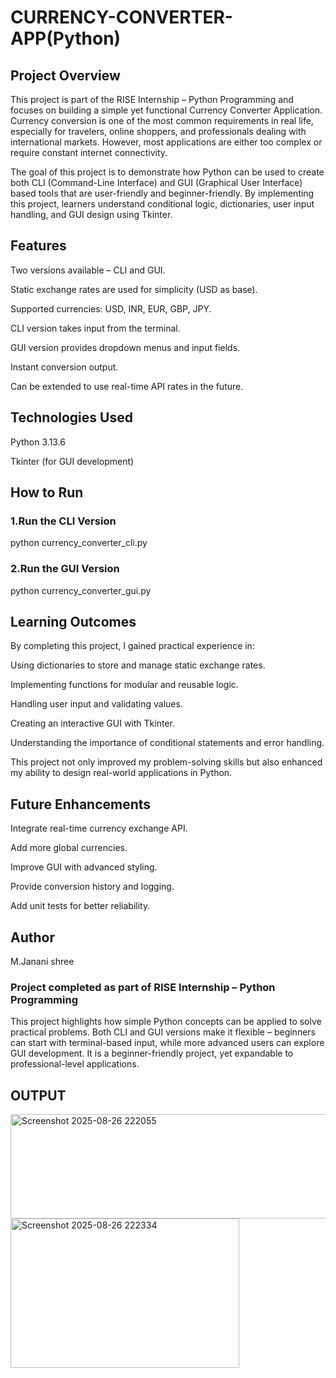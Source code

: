 # CURRENCY-CONVERTER-APP(Python)

## Project Overview
This project is part of the RISE Internship – Python Programming and focuses on building a simple yet functional Currency Converter Application. Currency conversion is one of the most common requirements in real life, especially for travelers, online shoppers, and professionals dealing with international markets. However, most applications are either too complex or require constant internet connectivity.

The goal of this project is to demonstrate how Python can be used to create both CLI (Command-Line Interface) and GUI (Graphical User Interface) based tools that are user-friendly and beginner-friendly. By implementing this project, learners understand conditional logic, dictionaries, user input handling, and GUI design using Tkinter.


## Features
Two versions available – CLI and GUI.

Static exchange rates are used for simplicity (USD as base).

Supported currencies: USD, INR, EUR, GBP, JPY.

CLI version takes input from the terminal.

GUI version provides dropdown menus and input fields.

Instant conversion output.

Can be extended to use real-time API rates in the future.

## Technologies Used
Python 3.13.6

Tkinter (for GUI development)


## How to Run
### 1.Run the CLI Version
python currency_converter_cli.py

### 2.Run the GUI Version
python currency_converter_gui.py

## Learning Outcomes
By completing this project, I gained practical experience in:

Using dictionaries to store and manage static exchange rates.

Implementing functions for modular and reusable logic.

Handling user input and validating values.

Creating an interactive GUI with Tkinter.

Understanding the importance of conditional statements and error handling.

This project not only improved my problem-solving skills but also enhanced my ability to design real-world applications in Python.

## Future Enhancements
Integrate real-time currency exchange API.

Add more global currencies.

Improve GUI with advanced styling.

Provide conversion history and logging.

Add unit tests for better reliability.

## Author
M.Janani shree

### Project completed as part of RISE Internship – Python Programming

This project highlights how simple Python concepts can be applied to solve practical problems. Both CLI and GUI versions make it flexible – beginners can start with terminal-based input, while more advanced users can explore GUI development. It is a beginner-friendly project, yet expandable to professional-level applications.

## OUTPUT
<img width="1099" height="167" alt="Screenshot 2025-08-26 222055" src="https://github.com/user-attachments/assets/5878c897-31ab-4cc9-be27-f7e35f295fe3" />

<img width="366" height="239" alt="Screenshot 2025-08-26 222334" src="https://github.com/user-attachments/assets/9eda1092-5af9-4306-ae1c-82bad6dccc15" />

